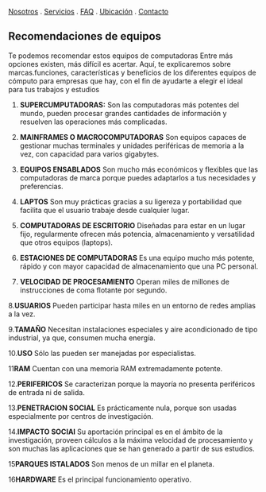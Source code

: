[Nosotros](./nosotros.md) . [Servicios](./servicios.md) . [FAQ](FAQ.md) . [Ubicación](ubicacion.md) . [Contacto](./contacto.md)

## Recomendaciones de equipos 

Te podemos recomendar estos  equipos de computadoras
Entre más opciones existen, más difícil es acertar. Aquí, te explicaremos sobre marcas.funciones, características y beneficios de los diferentes equipos
de cómputo para empresas que hay, con el fin de ayudarte a elegir el ideal para tus trabajos y estudios 


1. **SUPERCUMPUTADORAS:**
Son las computadoras más potentes del mundo, pueden procesar grandes cantidades de información y resuelven las operaciones más complicadas.
 
2. **MAINFRAMES O MACROCOMPUTADORAS**
Son equipos capaces de gestionar muchas terminales y unidades periféricas de memoria a la vez, con capacidad para varios gigabytes.
 
3. **EQUIPOS ENSABLADOS**
Son mucho más económicos y flexibles que las computadoras de marca porque puedes adaptarlos a tus necesidades y preferencias. 
 
4. **LAPTOS**
Son muy prácticas gracias a su ligereza y portabilidad que facilita que el usuario trabaje desde cualquier lugar. 
 
5. **COMPUTADORAS DE ESCRITORIO**
Diseñadas para estar en un lugar fijo, regularmente ofrecen más potencia, almacenamiento y versatilidad que otros equipos (laptops). 
 
6. **ESTACIONES DE COMPUTADORAS**
Es una equipo mucho más potente, rápido y con mayor capacidad de almacenamiento que una PC personal.

7. **VELOCIDAD DE PROCESAMIENTO** Operan miles de millones de instrucciones de coma flotante por segundo.

8.**USUARIOS**
Pueden participar hasta miles en un entorno de redes amplias a la vez.

9.**TAMAÑO**
Necesitan instalaciones especiales y aire acondicionado de tipo industrial, ya que, consumen mucha energía.

10.**USO**
Sólo las pueden ser manejadas por especialistas.

11**RAM**
Cuentan con una memoria RAM extremadamente potente.

12.**PERIFERICOS**
Se caracterizan porque la mayoría no presenta periféricos de entrada ni de salida.

13.**PENETRACION SOCIAL**
Es prácticamente nula, porque son usadas especialmente por centros de investigación.

14.**IMPACTO SOCIAl**
Su aportación principal es en el ámbito de la investigación, proveen cálculos a la máxima velocidad de procesamiento y son muchas las aplicaciones que se han generado a partir de sus estudios.

15**PARQUES ISTALADOS**
Son menos de un millar en el planeta.

16**HARDWARE**
Es el principal funcionamiento operativo.

